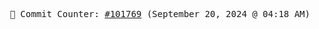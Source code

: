 <p align="center">
    <samp>
        📮 Commit Counter: <a href="https://github.com/Javascript-void0/Javascript-void0/commits/main">#101769</a> (September 20, 2024 @ 04:18 AM)
    </samp>
</p>